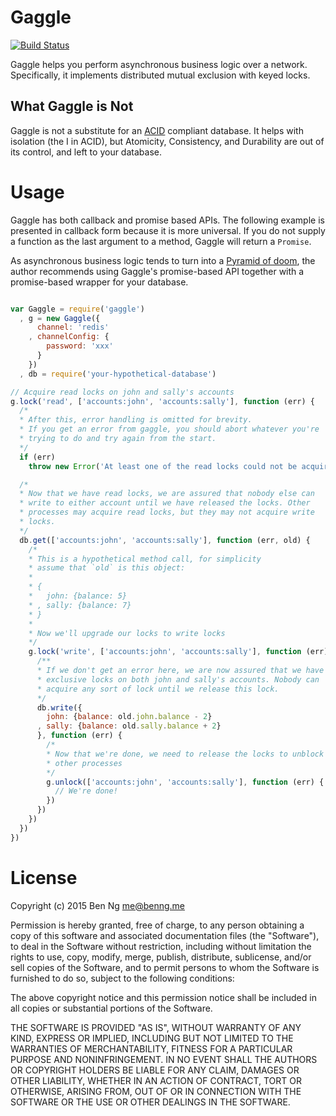 # Gaggle

[![Build Status](https://circleci.com/gh/ben-ng/gaggle/tree/master.svg?style=svg)](https://circleci.com/gh/ben-ng/gaggle/tree/master)

Gaggle helps you perform asynchronous business logic over a network. Specifically, it implements distributed mutual exclusion with keyed locks.

## What Gaggle is Not

Gaggle is not a substitute for an [ACID](https://en.wikipedia.org/wiki/ACID) compliant database. It helps with isolation (the I in ACID), but Atomicity, Consistency, and Durability are out of its control, and left to your database.

# Usage

Gaggle has both callback and promise based APIs. The following example is presented in callback form because it is more universal. If you do not supply a function as the last argument to a method, Gaggle will return a `Promise`.

As asynchronous business logic tends to turn into a [Pyramid of doom](https://en.wikipedia.org/wiki/Pyramid_of_doom_(programming)), the author recommends using Gaggle's promise-based API together with a promise-based wrapper for your database.

```js

var Gaggle = require('gaggle')
  , g = new Gaggle({
      channel: 'redis'
    , channelConfig: {
        password: 'xxx'
      }
    })
  , db = require('your-hypothetical-database')

// Acquire read locks on john and sally's accounts
g.lock('read', ['accounts:john', 'accounts:sally'], function (err) {
  /*
  * After this, error handling is omitted for brevity.
  * If you get an error from gaggle, you should abort whatever you're
  * trying to do and try again from the start.
  */
  if (err)
    throw new Error('At least one of the read locks could not be acquired')

  /*
  * Now that we have read locks, we are assured that nobody else can
  * write to either account until we have released the locks. Other
  * processes may acquire read locks, but they may not acquire write
  * locks.
  */
  db.get(['accounts:john', 'accounts:sally'], function (err, old) {
    /*
    * This is a hypothetical method call, for simplicity
    * assume that `old` is this object:
    *
    * {
    *   john: {balance: 5}
    * , sally: {balance: 7}
    * }
    *
    * Now we'll upgrade our locks to write locks
    */
    g.lock('write', ['accounts:john', 'accounts:sally'], function (err) {
      /**
      * If we don't get an error here, we are now assured that we have
      * exclusive locks on both john and sally's accounts. Nobody can
      * acquire any sort of lock until we release this lock.
      */
      db.write({
        john: {balance: old.john.balance - 2}
      , sally: {balance: old.sally.balance + 2}
      }, function (err) {
        /*
        * Now that we're done, we need to release the locks to unblock
        * other processes
        */
        g.unlock(['accounts:john', 'accounts:sally'], function (err) {
          // We're done!
        })
      })
    })
  })
})

```

# License

Copyright (c) 2015 Ben Ng <me@benng.me>

Permission is hereby granted, free of charge, to any person obtaining a copy of this software and associated documentation files (the "Software"), to deal in the Software without restriction, including without limitation the rights to use, copy, modify, merge, publish, distribute, sublicense, and/or sell copies of the Software, and to permit persons to whom the Software is furnished to do so, subject to the following conditions:

The above copyright notice and this permission notice shall be included in all copies or substantial portions of the Software.

THE SOFTWARE IS PROVIDED "AS IS", WITHOUT WARRANTY OF ANY KIND, EXPRESS OR IMPLIED, INCLUDING BUT NOT LIMITED TO THE WARRANTIES OF MERCHANTABILITY, FITNESS FOR A PARTICULAR PURPOSE AND NONINFRINGEMENT. IN NO EVENT SHALL THE AUTHORS OR COPYRIGHT HOLDERS BE LIABLE FOR ANY CLAIM, DAMAGES OR OTHER LIABILITY, WHETHER IN AN ACTION OF CONTRACT, TORT OR OTHERWISE, ARISING FROM, OUT OF OR IN CONNECTION WITH THE SOFTWARE OR THE USE OR OTHER DEALINGS IN THE SOFTWARE.

